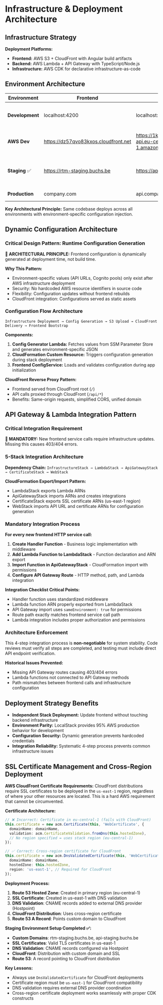 # Infrastructure & Deployment Architecture

## Infrastructure Strategy

**Deployment Platforms:**
- **Frontend:** AWS S3 + CloudFront with Angular build artifacts
- **Backend:** AWS Lambda + API Gateway with TypeScript/Node.js
- **Infrastructure:** AWS CDK for declarative infrastructure-as-code

## Environment Architecture

| Environment | Frontend | Backend | Database | AWS Services | Purpose |
|-------------|----------|---------|----------|--------------|---------|
| **Development** | localhost:4200 | localhost:3000 | PostgreSQL:5432 | LocalStack:4566 | Local development with AWS parity |
| **AWS Dev** | https://dz57qvo83kxos.cloudfront.net | https://1kkd1bbkmh.execute-api.eu-central-1.amazonaws.com/dev/ | rtm-dev-infrastructure-databaseb269d8bb-ynfofwwlfkkm.c18k2mga4rnh.eu-central-1.rds.amazonaws.com | AWS eu-central-1 | Live AWS deployment for testing |
| **Staging** ✅ | https://rtm-staging.buchs.be | https://api-staging.buchs.be | RDS Staging | AWS eu-central-1 | Pre-production testing with custom domains |
| **Production** | company.com | api.company.com | RDS Production | AWS Production | Live environment |

**Key Architectural Principle:** Same codebase deploys across all environments with environment-specific configuration injection.

## Dynamic Configuration Architecture

### Critical Design Pattern: Runtime Configuration Generation

**🚨 ARCHITECTURAL PRINCIPLE:** Frontend configuration is dynamically generated at deployment time, not build time.

**Why This Pattern:**
- Environment-specific values (API URLs, Cognito pools) only exist after AWS infrastructure deployment
- Security: No hardcoded AWS resource identifiers in source code
- Flexibility: Configuration updates without frontend rebuilds
- CloudFront integration: Configurations served as static assets

### Configuration Flow Architecture
```
Infrastructure Deployment → Config Generation → S3 Upload → CloudFront Delivery → Frontend Bootstrap
```

**Components:**
1. **Config Generator Lambda:** Fetches values from SSM Parameter Store and generates environment-specific JSON
2. **CloudFormation Custom Resource:** Triggers configuration generation during stack deployment
3. **Frontend ConfigService:** Loads and validates configuration during app initialization

**CloudFront Reverse Proxy Pattern:**
- Frontend served from CloudFront root (`/`)
- API calls proxied through CloudFront (`/api/*`)
- Benefits: Same-origin requests, simplified CORS, unified domain

## API Gateway & Lambda Integration Pattern

### Critical Integration Requirement

**🚨 MANDATORY:** New frontend service calls require infrastructure updates. Missing this causes 403/404 errors.

### 5-Stack Integration Architecture

**Dependency Chain:** `InfrastructureStack → LambdaStack → ApiGatewayStack → CertificateStack → WebStack`

**CloudFormation Export/Import Pattern:**
- LambdaStack exports Lambda ARNs
- ApiGatewayStack imports ARNs and creates integrations
- CertificateStack exports SSL certificate ARNs (us-east-1 region)
- WebStack imports API URL and certificate ARNs for configuration generation

### Mandatory Integration Process

**For every new frontend HTTP service call:**

1. **Create Handler Function** - Business logic implementation with middleware
2. **Add Lambda Function to LambdaStack** - Function declaration and ARN export
3. **Import Function in ApiGatewayStack** - CloudFormation import with permissions
4. **Configure API Gateway Route** - HTTP method, path, and Lambda integration

**Integration Checklist Critical Points:**
- Handler function uses standardized middleware
- Lambda function ARN properly exported from LambdaStack
- API Gateway import uses `sameEnvironment: true` for permissions
- Route path exactly matches frontend service call path
- Lambda integration includes proper authorization and permissions

### Architecture Enforcement

This 4-step integration process is **non-negotiable** for system stability. Code reviews must verify all steps are completed, and testing must include direct API endpoint verification.

**Historical Issues Prevented:**
- Missing API Gateway routes causing 403/404 errors
- Lambda functions not connected to API Gateway methods
- Path mismatches between frontend calls and infrastructure configuration

## Deployment Strategy Benefits

- **Independent Stack Deployment:** Update frontend without touching backend infrastructure
- **Environment Parity:** LocalStack provides 95% AWS production behavior for development
- **Configuration Security:** Dynamic generation prevents hardcoded credentials
- **Integration Reliability:** Systematic 4-step process prevents common infrastructure issues

## SSL Certificate Management and Cross-Region Deployment

**AWS CloudFront Certificate Requirements:**
CloudFront distributions require SSL certificates to be deployed in the `us-east-1` region, regardless of where your other resources are located. This is a hard AWS requirement that cannot be circumvented.

**Certificate Architecture:**
```typescript
// ❌ Incorrect: Certificate in eu-central-1 (fails with CloudFront)
this.certificate = new acm.Certificate(this, 'WebCertificate', {
  domainName: domainName,
  validation: acm.CertificateValidation.fromDns(this.hostedZone),
  // No region specified = uses stack region (eu-central-1)
});

// ✅ Correct: Cross-region certificate for CloudFront
this.certificate = new acm.DnsValidatedCertificate(this, 'WebCertificate', {
  domainName: domainName,
  hostedZone: this.hostedZone,
  region: 'us-east-1', // Required for CloudFront
});
```

**Deployment Process:**
1. **Route 53 Hosted Zone**: Created in primary region (eu-central-1)
2. **SSL Certificate**: Created in us-east-1 with DNS validation
3. **DNS Validation**: CNAME records added to external DNS provider (Hostpoint)
4. **CloudFront Distribution**: Uses cross-region certificate
5. **Route 53 A Record**: Points custom domain to CloudFront

**Staging Environment Setup Completed ✅:**
- **Custom Domains**: rtm-staging.buchs.be, api-staging.buchs.be
- **SSL Certificates**: Valid TLS certificates in us-east-1
- **DNS Validation**: CNAME records configured via Hostpoint
- **CloudFront**: Distribution with custom domain and SSL
- **Route 53**: A record pointing to CloudFront distribution

**Key Lessons:**
- Always use `DnsValidatedCertificate` for CloudFront deployments
- Certificate region must be `us-east-1` for CloudFront compatibility
- DNS validation requires external DNS provider coordination
- Cross-region certificate deployment works seamlessly with proper CDK constructs
